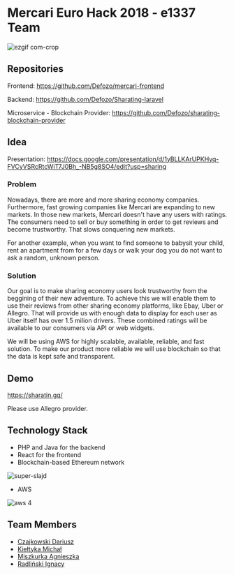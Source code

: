 # Mercari Euro Hack 2018 - e1337 Team

![ezgif com-crop](https://user-images.githubusercontent.com/26116041/47264782-5fa1b080-d51d-11e8-9e15-7bd6a4460477.gif)

## Repositories

Frontend: https://github.com/Defozo/mercari-frontend

Backend: https://github.com/Defozo/Sharating-laravel

Microservice - Blockchain Provider: https://github.com/Defozo/sharating-blockchain-provider

## Idea

Presentation: https://docs.google.com/presentation/d/1yBLLKArUPKHyq-FVCyVSRcRtcWiT7J0Bh_-NB5g8SO4/edit?usp=sharing

### Problem

Nowadays, there are more and more sharing economy companies. Furthermore, fast growing companies like Mercari are expanding to new markets. In those new markets, Mercari doesn't have any users with ratings. The consumers need to sell or buy something in order to get reviews and become trustworthy. That slows conquering new markets.

For another example, when you want to find someone to babysit your child, rent an apartment from for a few days or walk your dog you do not want to ask a random, unknown person.

### Solution

Our goal is to make sharing economy users look trustworthy from the beggining of their new adventure. To achieve this we will enable them to use their reviews from other sharing economy platforms, like Ebay, Uber or Allegro. That will provide us with enough data to display for each user as Uber itself has over 1.5 milion drivers. These combined ratings will be available to our consumers via API or web widgets.

We will be using AWS for highly scalable, available, reliable, and fast solution. To make our product more reliable we will  use blockchain so that the data is kept safe and transparent.

## Demo

https://sharatin.gq/

Please use Allegro provider.

## Technology Stack
- PHP and Java for the backend
- React for the frontend
- Blockchain-based Ethereum network

![super-slajd](https://user-images.githubusercontent.com/26116041/47264796-a68fa600-d51d-11e8-9fbd-87c6502a5ae8.gif)

- AWS

![aws 4](https://user-images.githubusercontent.com/26116041/47264788-81029c80-d51d-11e8-9a03-36f873c3d0e6.png)


## Team Members
- [Czajkowski Dariusz](https://github.com/DCzajkowski)
- [Kiełtyka Michał](https://github.com/Defozo)
- [Miszkurka Agnieszka](https://github.com/agnieszka-miszkurka)
- [Radliński Ignacy](https://github.com/radlinskii)
